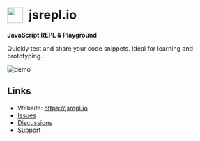 # <a href="https://jsrepl.io"><img src="https://camo.githubusercontent.com/066f0ca04fcdde5775eec21e0440c4c7bc8ebb5ac8247b4db1255c172d868152/68747470733a2f2f6a737265706c2e696f2f6c6f676f2e737667" alt="" data-canonical-src="https://jsrepl.io/logo.svg" align="top" width="36" height="36" style="max-width: 100%;"></a>&nbsp;&nbsp;jsrepl.io

**JavaScript REPL & Playground**

Quickly test and share your code snippets.
Ideal for learning and prototyping.

![demo](https://github.com/user-attachments/assets/d6a12ee5-4227-4b3a-860c-48de845ccb0b)

## Links
- Website: https://jsrepl.io
- [Issues](https://github.com/jsrepl/jsrepl.io/issues)
- [Discussions](https://github.com/jsrepl/jsrepl.io/discussions)
- [Support](mailto:contact@jsrepl.io)
